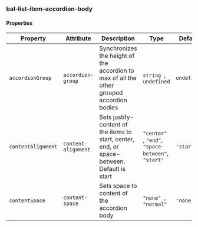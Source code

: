 ### bal-list-item-accordion-body
 
#### Properties

| Property           | Attribute           | Description                                                                                 | Type                                                    | Default     |
| ------------------ | ------------------- | ------------------------------------------------------------------------------------------- | ------------------------------------------------------- | ----------- |
| `accordionGroup`   | `accordion-group`   | Synchronizes the height of the accordion to max of all the other grouped accordion bodies   | `string `, ` undefined`                                 | `undefined` |
| `contentAlignment` | `content-alignment` | Sets justify-content of the items to start, center, end, or space-between. Default is start | `"center" `, ` "end" `, ` "space-between" `, ` "start"` | `'start'`   |
| `contentSpace`     | `content-space`     | Sets space to content of the accordion body                                                 | `"none" `, ` "normal"`                                  | `'none'`    |


 